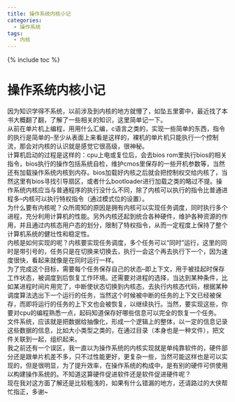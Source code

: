```yaml
---
title: 操作系统内核小记
categories:
  - 操作系统
tags:
  - 内核
---
```

{% include toc %}

# 操作系统内核小记

因为知识学得不系统，以前涉及到内核的地方就懵了，如坠五里雾中，最近找了本书大概翻了翻，了解了一些相关的知识，这里简单记一下。<br/> 从前在单片机上编程，用用什么汇编，c语言之类的，实现一些简单的东西，指令的执行是简单的–至少从表面上来看是这样的，裸机的单片机只能执行一个控制流，那会对内核的认识就是感觉它很高级，很神秘。<br/> 计算机启动的过程是这样的：cpu上电或复位后，会去bios rom里执行bios的相关指令，bios执行的操作包括系统自检，维护cmos里保存的一些开机参数等，当然还有加载操作系统内核到内存。bios加载好内核之后就会把控制权交给内核了，当然这里有bios寻找引导扇区，或者什么bootloader进行加载之类的略过不提。操作系统内核应当与普通程序的执行没什么不同，除了内核可以执行的指令比普通进程多–内核可以执行特权指令（通过模式位的设置）。<br/> 为什么要有内核呢？众所周知的原因是拥有内核可以实现任务调度，同时执行多个进程，充分利用计算机的性能。另外内核还起到统合各种硬件，维护各种资源的作用，并且通过内核态用户态的划分，限制了特权指令，从而一定程度上保持了整个计算机系统的健壮性和稳定性。<br/> 内核是如何实现的呢？内核要实现任务调度，多个任务可以“同时”运行，这里的同时是带引号的，任务只是在切换来切换去，执行一会这个再去执行下一个，因为速度很快，看起来就像是在同时运行一样。<br/> 为了完成这个目标，需要每个任务保存自己的状态–即上下文，用于被挂起时保存工作状态，被调度到后恢复工作环境。还需要对进程的选择，当达到某种条件，比如某进程时间片用完了，中断使状态切换到内核态，去执行内核态代码，根据某种调度算法选出下一个运行的任务，当然这个时候被中断的任务的上下文已经被保存，而即将运行的任务的上下文也会被恢复，以继续执行。当然，要实现这些，你要对cpu的编程熟悉一点，起码知道保存好哪些信息可以完全的恢复一个任务。<br/> 文件系统，应该就是把数据给抽像化，形成一个逻辑上的整体，以一定的信息记录这些数据的信息，比如大小类型之类的，在通过目录（本身也是一种文件），把文件关联到一起，组织起来。<br/> 我之前还有一个误区，我一直以为操作系统的内核实现就是单纯靠软件的，硬件部分还是跟单片机差不多，只不过性能更好，更复杂一些，当然可能这样也是可以实现的，但是很明显，为了提升效率，在操作系统的构成中，是有别的硬件可供使用以构建操作系统的。不知道这算硬件促进软件还是软件促进硬件呢？<br/> 现在我对这方面了解还是比较粗浅的，如果有什么错漏的地方，还请路过的大侠帮忙指正，多谢~

